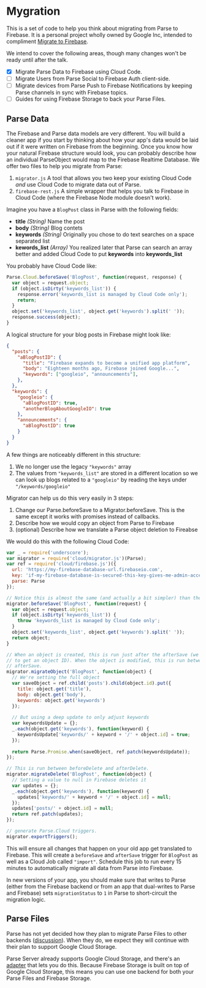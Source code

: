 # Mygration

This is a set of code to help you think about migrating from Parse to Firebase.
It is a personal project wholly owned by Google Inc, intended to
compliment [Migrate to
Firebase](https://events.google.com/io2016/schedule?sid=b4641ff7-0bef-e511-a517-00155d5066d7#day1/b4641ff7-0bef-e511-a517-00155d5066d7).

We intend to cover the following areas, though many changes won't be
ready until after the talk.

- [x] Migrate Parse Data to Firebase using Cloud Code.
- [ ] Migrate Users from Parse Social to Firebase Auth client-side.
- [ ] Migrate devices from Parse Push to Firebase Notifications by keeping Parse channels in sync with Firebase topics.
- [ ] Guides for using Firebase Storage to back your Parse Files.

## Parse Data

The Firebase and Parse data models are very different. You will build
a cleaner app if you start by thinking about how your app's data would be laid
out if it were written on Firebase from the beginning. Once you know how your
natural Firebase structure would look, you can probably describe how an
individual ParseObject would map to the Firebase Realtime
Database. We offer two files to help you migrate from Parse:

 1. `migrator.js` A tool that allows you two keep your existing Cloud Code *and* use Cloud Code to migrate data out of Parse.
 2. `firebase-rest.js` A simple wrapper that helps you talk to Firebase in Cloud Code (where the Firebase Node module doesn't work).
 
Imagine you have a `BlogPost` class in Parse with the following fields:

* **title** *(String)* Name the post
* **body** *(String)* Blog contets
* **keywords** *(String)* Originally you chose to do text searches on a space separated list
* **kewords_list** *(Array)* You realized later that Parse can search an array better and added Cloud Code to put **keywords** into **keywords_list**

You probably have Cloud Code like:

```js
Parse.Cloud.beforeSave('BlogPost', function(request, response) {
  var object = request.object;
  if (object.isDirty('keywords_list')) {
    response.error('keywords_list is managed by Cloud Code only');
    return;
  }
  object.set('keywords_list', object.get('keywords').split(' '));
  response.success(object);
}
```

A logical structure for your blog posts in Firebase might look like:

```json
{
  "posts": {
    "aBlogPostID": {
      "title": "Firebase expands to become a unified app platform",
      "body": "Eighteen months ago, Firebase joined Google...",
      "keywords": ["googleio", "announcements"],
    },
  },
  "keywords": {
    "googleio": {
      "aBlogPostID": true,
      "anotherBlogAboutGoogleIO": true
    },
    "announcements": {
      "aBlogPostID": true
    }
  }
}
```

A few things are noticeably different in this structure:

1. We no longer use the legacy `"keywords"` array
2. The values from `"keywords_list"` are stored in a different location so we can look up blogs related to a `"googleio"` by reading the keys under `"/keywords/googleio"`

Migrator can help us do this very easily in 3 steps:

1. Change our Parse.beforeSave to a Migrator.beforeSave. This is the same except it works with promises instead of callbacks.
2. Describe how we would copy an object from Parse to Firebase
3. (optional) Describe how we translate a Parse object deletion to Fireabse

We would do this with the following Cloud Code:

```js
var _ = require('underscore');
var migrator = require('cloud/migrator.js')(Parse);
var ref = require('cloud/firebase.js')({
  url: 'https://my-firebase-database-url.firebaseio.com',
  key: 'if-my-firebase-database-is-secured-this-key-gives-me-admin-access',
  parse: Parse
});

// Notice this is almost the same (and actually a bit simpler) than the original beforeSave
migrator.beforeSave('BlogPost', function(request) {
  var object = request.object;
  if (object.isDirty('keywords_list')) {
    throw 'keywords_list is managed by Cloud Code only';
  }
  object.set('keywords_list', object.get('keywords').split(' '));
  return object;
}

// When an object is created, this is run just after the afterSave (we need a second pass
// to get an object ID). When the object is modified, this is run between beforeSave and
// afterSave.
migrator.migrateObject('BlogPost', function(object) {
  // We're setting the full object
  var saveObject = ref.child('posts').child(object.id).put({
    title: object.get('title'),
    body: object.get('body'),
    keywords: object.get('keywords')
  });
  
  // But using a deep update to only adjust keywords
  var keywordsUpdate = {};
  _.each(object.get('keywords'), function(keyword) {
    keywordsUpdate['keywords/' + keyword + '/' + object.id] = true;
  });
  
  return Parse.Promise.when(saveObject, ref.patch(keywordsUpdate));
});

// This is run between beforeDelete and afterDelete.
migrator.migrateDelete('BlogPost', function(object) {
  // Setting a value to null in Firebase deletes it
  var updates = {};
  _.each(object.get('keywords'), function(keyword) {
    updates['keywords/' + keyword + '/' + object.id] = null;
  });
  updates['posts/' + object.id] = null;
  return ref.patch(updates);
});

// generate Parse.Cloud triggers.
migrator.exportTriggers();
```

This will ensure all changes that happen on your old app get translated to Firebase.
This will create a `beforeSave` and `afterSave` trigger for `BlogPost` as well as a Cloud Job
called `"import"`. Schedule this job to run every 15 minutes to automatically migrate all
data from Parse into Firebase.

In new versions of your app, you should make sure that writes to Parse (either from the Firebase
backend or from an app that dual-writes to Parse and Firebase) sets `migrationStatus` to `1` in
Parse to short-circuit the migration logic.

## Parse Files

Parse has not yet decided how they plan to migrate Parse Files to other
backends
([discussion](https://github.com/ParsePlatform/parse-server/wiki/Configuring-File-Adapters
)). When they do, we expect they will continue with their plan to
support Google Cloud Storage.

Parse Server already supports Google Cloud Storage, and there's an
[adapter](https://www.npmjs.com/package/parse-server-gcs-adapter) that lets you do this.
Because Firebase Storage is built on top of Google Cloud Storage, this
means you can use one backend for both your Parse Files and Firebase
Storage.
